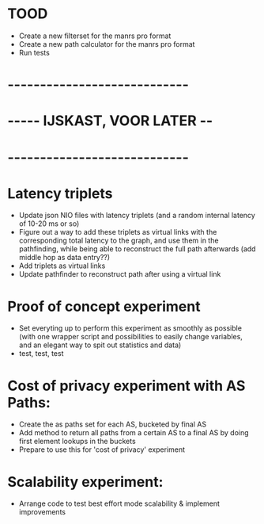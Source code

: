 # TOOD

- Create a new filterset for the manrs pro format
- Create a new path calculator for the manrs pro format
- Run tests










# ----------------------------
# ----- IJSKAST, VOOR LATER --
# ----------------------------


# Latency triplets

- Update json NIO files with latency triplets (and a random internal latency of 10-20 ms or so)
- Figure out a way to add these triplets as virtual links with the corresponding total latency to the graph, and use them in the pathfinding, while being able to reconstruct the full path afterwards (add middle hop as data entry??)
- Add triplets as virtual links
- Update pathfinder to reconstruct path after using a virtual link

# Proof of concept experiment

- Set everyting up to perform this experiment as smoothly as possible (with one wrapper script and possibilities to easily change variables, and an elegant way to spit out statistics and data)
- test, test, test

# Cost of privacy experiment with AS Paths:

- Create the as paths set for each AS, bucketed by final AS
- Add method to return all paths from a certain AS to a final AS by doing first element lookups in the buckets
- Prepare to use this for 'cost of privacy' experiment

# Scalability experiment:

- Arrange code to test best effort mode scalability & implement improvements

